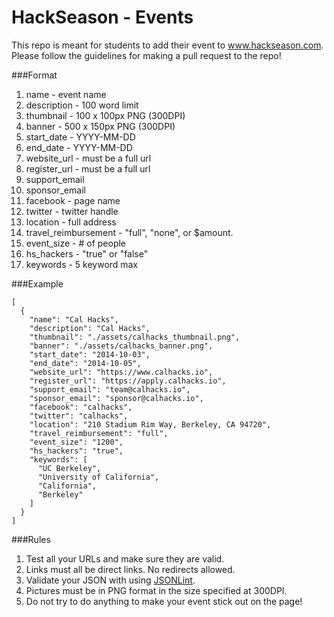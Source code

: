 HackSeason - Events
=========

This repo is meant for students to add their event to www.hackseason.com. Please follow the guidelines for making a pull request to the repo!

###Format

  1. name - event name
  2. description - 100 word limit
  3. thumbnail - 100 x 100px PNG (300DPI)
  4. banner - 500 x 150px PNG (300DPI)
  5. start_date - YYYY-MM-DD
  6. end_date - YYYY-MM-DD
  7. website_url - must be a full url
  8. register_url - must be a full url
  9. support_email
  10. sponsor_email
  11. facebook - page name
  12. twitter - twitter handle
  13. location - full address
  14. travel_reimbursement - "full", "none", or $amount.
  15. event_size - # of people
  16. hs_hackers - "true" or "false"
  17. keywords - 5 keyword max


###Example
```
[
  {
    "name": "Cal Hacks",
    "description": "Cal Hacks",
    "thumbnail": "./assets/calhacks_thumbnail.png",
    "banner": "./assets/calhacks_banner.png",
    "start_date": "2014-10-03",
    "end_date": "2014-10-05",
    "website_url": "https://www.calhacks.io",
    "register_url": "https://apply.calhacks.io",
    "support_email": "team@calhacks.io",
    "sponsor_email": "sponsor@calhacks.io",
    "facebook": "calhacks",
    "twitter": "calhacks",
    "location": "210 Stadium Rim Way, Berkeley, CA 94720",
    "travel_reimbursement": "full",
    "event_size": "1200",
    "hs_hackers": "true",
    "keywords": [
      "UC Berkeley",
      "University of California",
      "California",
      "Berkeley"
    ]
  }
]
```

###Rules
1. Test all your URLs and make sure they are valid.
2. Links must all be direct links. No redirects allowed.
2. Validate your JSON with using [JSONLint](http://jsonlint.com/).
3. Pictures must be in PNG format in the size specified at 300DPI.
4. Do not try to do anything to make your event stick out on the page!
